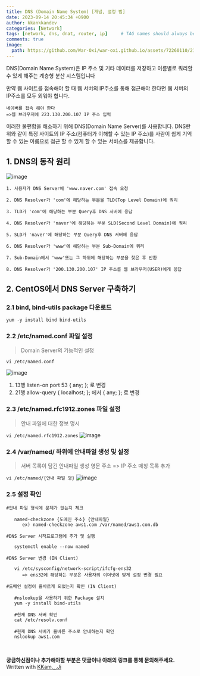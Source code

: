```yaml
---
title: DNS (Domain Name System) [개념, 설정 법]
date: 2023-09-14 20:45:34 +0900
author: kkankkandev
categories: [Network]
tags: [network, dns, dnat, router, ip]     # TAG names should always be lowercase
comments: true
image:
  path: https://github.com/War-Oxi/war-oxi.github.io/assets/72260110/21874f24-e2e1-4c62-aa82-4f21cccf1eec
---
```


DNS(Domain Name System)은 IP 주소 및 기타 데이터를 저장하고 이름별로 쿼리할 수 있게 해주는 계층형 분산 시스템입니다

만약 웹 사이트를 접속해야 할 때 웹 서버의 IP주소를 통해 접근해야 한다면 웹 서버의 IP주소를 모두 외워야 합니다.  

```
네이버를 접속 해야 한다 
=>웹 브라우저에 223.130.200.107 IP 주소 입력
```

이러한 불편함을 해소하기 위해 DNS(Domain Name Server)를 사용합니다. DNS란 위와 같이 특정 사이트의 IP 주소(컴퓨터가 이해할 수 있는 IP 주소)를 사람이 쉽게 기억할 수 있는 이름으로 접근 할 수 있게 할 수 있는 서비스를 제공합니다.

## 1. DNS의 동작 원리
![image](https://github.com/War-Oxi/war-oxi.github.io/assets/72260110/21874f24-e2e1-4c62-aa82-4f21cccf1eec)

```
1. 사용자가 DNS Server에 'www.naver.com' 접속 요청

2. DNS Resolver가 'com'에 해당하는 부분을 TLD(Top Level Domain)에 쿼리

3. TLD가 'com'에 해당하는 부분 Query후 DNS 서버에 응답

4. DNS Resolver가 'naver'에 해당하는 부분 SLD(Second Level Domain)에 쿼리

5. SLD가 'naver'에 해당하는 부분 Query후 DNS 서버에 응답

6. DNS Resolver가 'www'에 해당하는 부분 Sub-Domain에 쿼리

7. Sub-Domain에서 'www'또는 그 하위에 해당하는 부분을 찾은 후 반환

8. DNS Resolver가 '200.130.200.107' IP 주소를 웹 브라우저(USER)에게 응답
``````

## 2. CentOS에서 DNS Server 구축하기

### 2.1 **bind, bind-utils** package 다운로드
   
   ```yum -y install bind bind-utils```

### 2.2 /etc/named.conf 파일 설정
   
> Domain Server의 기능적인 설정

   ```vi /etc/named.conf```

   ![image](https://github.com/War-Oxi/war-oxi.github.io/assets/72260110/df2df6c3-2db2-412c-bd52-c2dc154b4012)
   
1. 13행 listen-on port 53 { any; }; 로 변경
2. 21행 allow-query { localhost; }; 에서 { any; }; 로 변경

### 2.3 /etc/named.rfc1912.zones 파일 설정 

> 안내 파일에 대한 정보 명시

   ```vi /etc/named.rfc1912.zones```
   ![image](https://github.com/War-Oxi/war-oxi.github.io/assets/72260110/1d6cb1dc-51aa-42ab-83e9-43dbbcbfc192)



### 2.4 /var/named/ 하위에 안내파일 생성 및 설정

> 서버 목록이 담긴 안내파일 생성
> 영문 주소 => IP 주소 매칭 목록 추가

   ```vi /etc/named/{안내 파일 명}```
   ![image](https://github.com/War-Oxi/war-oxi.github.io/assets/72260110/a27b06d0-f00d-41bc-848e-49ff7edb1d1c)

### 2.5 설정 확인

```
#안내 파일 형식에 문제가 없는지 체크

   named-checkzone {도메인 주소} {안내파일}
      ex) named-checkzone aws1.com /var/named/aws1.com.db

#DNS Server 시작프로그램에 추가 및 실행

   systemctl enable --now named

#DNS Server 변경 (IN Client)

   vi /etc/sysconfig/network-script/ifcfg-ens32 
      => ens32에 해당하는 부분은 사용자의 이더넷에 맞게 설정 변경 필요

#도메인 설정이 올바르게 되었는지 확인 (IN Client)

   #nslookup을 사용하기 위한 Package 설치
   yum -y install bind-utils

   #현재 DNS 서버 확인
   cat /etc/resolv.conf

   #현재 DNS 서버가 올바른 주소로 안내하는지 확인
   nslookup aws1.com
```


<br>

<strong>궁금하신점이나 추가해야할 부분은 댓글이나 아래의 링크를 통해 문의해주세요.</strong>   
Written with [KKam.\_\.Ji](https://www.instagram.com/kkam._.ji/)
